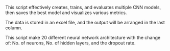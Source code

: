 This script effectively creates, trains, and evaluates multiple CNN models, then saves the best model and visualizes various metrics.

The data is stored in an excel file, and the output will be arranged in the last column.

This script make 20 different neural network architecture with the change of: No. of neurons, No. of hidden layers, and the dropout rate.
